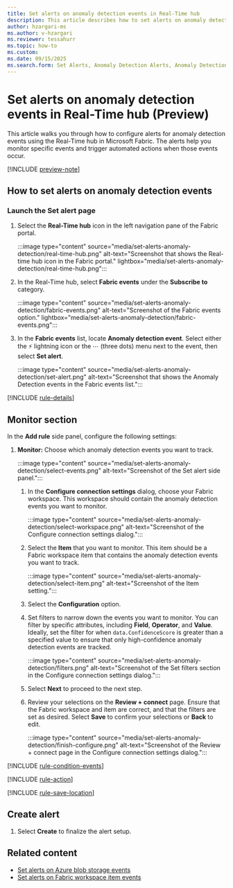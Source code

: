 ```yaml
---
title: Set alerts on anomaly detection events in Real-Time hub
description: This article describes how to set alerts on anomaly detection events in Real-Time hub.
author: hzargari-ms
ms.author: v-hzargari
ms.reviewer: tessahurr
ms.topic: how-to
ms.custom:
ms.date: 09/15/2025
ms.search.form: Set Alerts, Anomaly Detection Alerts, Anomaly Detection Set Alerts
---
```


# Set alerts on anomaly detection events in Real-Time hub (Preview)

This article walks you through how to configure alerts for anomaly detection events using the Real-Time hub in Microsoft Fabric. The alerts help you monitor specific events and trigger automated actions when those events occur.

[!INCLUDE [preview-note](../includes/feature-preview-note.md)]

## How to set alerts on anomaly detection events

### Launch the Set alert page

1. Select the **Real-Time hub** icon in the left navigation pane of the Fabric portal.

    :::image type="content" source="media/set-alerts-anomaly-detection/real-time-hub.png" alt-text="Screenshot that shows the Real-time hub icon in the Fabric portal." lightbox="media/set-alerts-anomaly-detection/real-time-hub.png":::

1. In the Real-Time hub, select **Fabric events** under the **Subscribe to** category.

    :::image type="content" source="media/set-alerts-anomaly-detection/fabric-events.png" alt-text="Screenshot of the Fabric events option." lightbox="media/set-alerts-anomaly-detection/fabric-events.png":::

1. In the **Fabric events** list, locate **Anomaly detection event**. Select either the ⚡ lightning icon or the ⋯ (three dots) menu next to the event, then select **Set alert**.

    :::image type="content" source="media/set-alerts-anomaly-detection/set-alert.png" alt-text="Screenshot that shows the Anomaly Detection events in the Fabric events list.":::

[!INCLUDE [rule-details](./includes/rule-details.md)]

## Monitor section

In the **Add rule** side panel, configure the following settings:

1. **Monitor:** Choose which anomaly detection events you want to track.

    :::image type="content" source="media/set-alerts-anomaly-detection/select-events.png" alt-text="Screenshot of the Set alert side panel.":::

    1. In the **Configure connection settings** dialog, choose your Fabric workspace. This workspace should contain the anomaly detection events you want to monitor.

        :::image type="content" source="media/set-alerts-anomaly-detection/select-workspace.png" alt-text="Screenshot of the Configure connection settings dialog.":::

    1. Select the **Item** that you want to monitor. This item should be a Fabric workspace item that contains the anomaly detection events you want to track.

        :::image type="content" source="media/set-alerts-anomaly-detection/select-item.png" alt-text="Screenshot of the Item setting.":::

    1. Select the **Configuration** option.

    1. Set filters to narrow down the events you want to monitor. You can filter by specific attributes, including **Field**, **Operator**, and **Value**.
        Ideally, set the filter for when `data.ConfidenceScore` is greater than a specified value to ensure that only high-confidence anomaly detection events are tracked.

        :::image type="content" source="media/set-alerts-anomaly-detection/filters.png" alt-text="Screenshot of the Set filters section in the Configure connection settings dialog.":::

    1. Select **Next** to proceed to the next step.
    1. Review your selections on the **Review + connect** page. Ensure that the Fabric workspace and item are correct, and that the filters are set as desired. Select **Save** to confirm your selections or **Back** to edit.

        :::image type="content" source="media/set-alerts-anomaly-detection/finish-configure.png" alt-text="Screenshot of the Review + connect page in the Configure connection settings dialog.":::

[!INCLUDE [rule-condition-events](./includes/rule-condition-events.md)]

[!INCLUDE [rule-action](./includes/rule-action.md)]

[!INCLUDE [rule-save-location](./includes/rule-save-location.md)]


## Create alert
 
1. Select **Create** to finalize the alert setup.

## Related content

- [Set alerts on Azure blob storage events](set-alerts-azure-blob-storage-events.md)
- [Set alerts on Fabric workspace item events](set-alerts-fabric-workspace-item-events.md)

